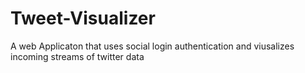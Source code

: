# Tweet-Visualizer
A web Applicaton that uses social login authentication and viusalizes incoming streams of twitter data
